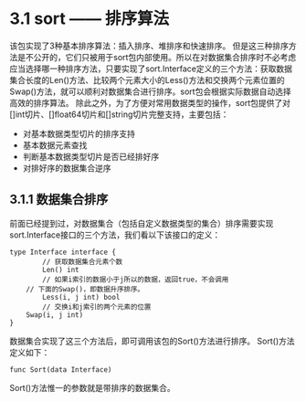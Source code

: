 # 3.1 sort —— 排序算法 #

该包实现了3种基本排序算法：插入排序、堆排序和快速排序。
但是这三种排序方法是不公开的，它们只被用于sort包内部使用。所以在对数据集合排序时不必考虑应当选择哪一种排序方法，只要实现了sort.Interface定义的三个方法：获取数据集合长度的Len()方法、比较两个元素大小的Less()方法和交换两个元素位置的Swap()方法，就可以顺利对数据集合进行排序。sort包会根据实际数据自动选择高效的排序算法。
除此之外，为了方便对常用数据类型的操作，sort包提供了对[]int切片、[]float64切片和[]string切片完整支持，主要包括：
- 对基本数据类型切片的排序支持
- 基本数据元素查找
- 判断基本数据类型切片是否已经排好序
- 对排好序的数据集合逆序

## 3.1.1 数据集合排序 ##

前面已经提到过，对数据集合（包括自定义数据类型的集合）排序需要实现sort.Interface接口的三个方法，我们看以下该接口的定义：

	type Interface interface {
    		// 获取数据集合元素个数
    		Len() int
    		// 如果i索引的数据小于j所以的数据，返回true，不会调用
		// 下面的Swap()，即数据升序排序。
    		Less(i, j int) bool
    		// 交换i和j索引的两个元素的位置
		Swap(i, j int)
	}
	
数据集合实现了这三个方法后，即可调用该包的Sort()方法进行排序。
Sort()方法定义如下：
	
	func Sort(data Interface)

Sort()方法惟一的参数就是带排序的数据集合。

	
